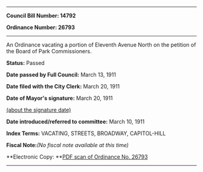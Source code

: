 

********

**Council Bill Number: 14792**
   
**Ordinance Number: 26793**
********

 An Ordinance vacating a portion of Eleventh Avenue North on the petition of the Board of Park Commissioners.

**Status:** Passed
   
**Date passed by Full Council:** March 13, 1911
   
**Date filed with the City Clerk:** March 20, 1911
   
**Date of Mayor's signature:** March 20, 1911
   
[(about the signature date)](/~public/approvaldate.htm)
   
   
   
**Date introduced/referred to committee:** March 10, 1911
   
   
**Index Terms:** VACATING, STREETS, BROADWAY, CAPITOL-HILL

**Fiscal Note:**_(No fiscal note available at this time)_

**Electronic Copy: **[PDF scan of Ordinance No. 26793](/~archives/Ordinances/Ord_26793.pdf)

********

